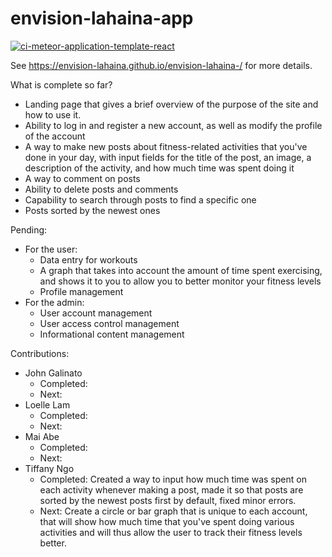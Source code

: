 # envision-lahaina-app
[![ci-meteor-application-template-react](https://github.com/envision-lahaina/envision-lahaina-app/actions/workflows/ci.yml/badge.svg?branch=main)](https://github.com/envision-lahaina/envision-lahaina-app/actions/workflows/ci.yml)

See https://envision-lahaina.github.io/envision-lahaina-/ for more details.

What is complete so far?
- Landing page that gives a brief overview of the purpose of the site and how to use it.
- Ability to log in and register a new account, as well as modify the profile of the account
- A way to make new posts about fitness-related activities that you've done in your day, with input fields for the title of the post, an image, a description of the activity, and how much time was spent doing it
- A way to comment on posts
- Ability to delete posts and comments
- Capability to search through posts to find a specific one
- Posts sorted by the newest ones

Pending:
- For the user:
  - Data entry for workouts
  - A graph that takes into account the amount of time spent exercising, and shows it to you to allow you to better monitor your fitness levels
  - Profile management
- For the admin:
  - User account management
  - User access control management
  - Informational content management

Contributions:
- John Galinato
  - Completed:
  - Next: 
- Loelle Lam
  - Completed:
  - Next:
- Mai Abe
  - Completed:
  - Next:
- Tiffany Ngo
  - Completed: Created a way to input how much time was spent on each activity whenever making a post, made it so that posts are sorted by the newest posts first by default, fixed minor errors.
  - Next: Create a circle or bar graph that is unique to each account, that will show how much time that you've spent doing various activities and will thus allow the user to track their fitness levels better.